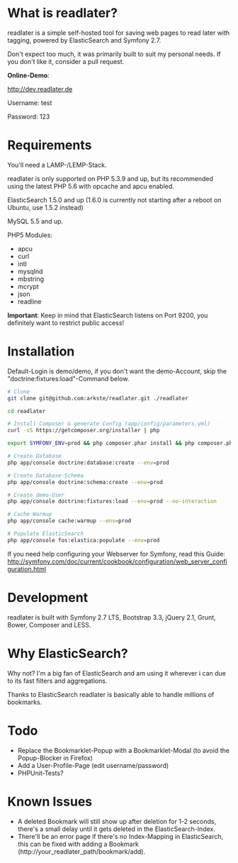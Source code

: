 # What is readlater?

readlater is a simple self-hosted tool for saving web pages to read later with tagging, powered by ElasticSearch and Symfony 2.7.

Don't expect too much, it was primarily built to suit my personal needs. If you don't like it, consider a pull request.

**Online-Demo**:

http://dev.readlater.de

Username: test

Password: 123

# Requirements

You'll need a LAMP-/LEMP-Stack.

readlater is only supported on PHP 5.3.9 and up, but its recommended using the latest PHP 5.6 with opcache and apcu enabled.

ElasticSearch 1.5.0 and up (1.6.0 is currently not starting after a reboot on Ubuntu, use 1.5.2 instead)

MySQL 5.5 and up.

PHP5 Modules:
- apcu
- curl
- intl
- mysqlnd
- mbstring
- mcrypt
- json
- readline

**Important**: Keep in mind that ElasticSearch listens on Port 9200, you definitely want to restrict public access!

# Installation

Default-Login is demo/demo, if you don't want the demo-Account, skip the "doctrine:fixtures:load"-Command below.

```bash
# Clone
git clone git@github.com:arkste/readlater.git ./readlater

cd readlater

# Install Composer & generate Config (app/config/parameters.yml)
curl -sS https://getcomposer.org/installer | php

export SYMFONY_ENV=prod && php composer.phar install && php composer.phar dump-autoload --optimize

# Create Database
php app/console doctrine:database:create --env=prod

# Create Database-Schema
php app/console doctrine:schema:create --env=prod

# Create demo-User
php app/console doctrine:fixtures:load --env=prod --no-interaction

# Cache Warmup
php app/console cache:warmup --env=prod

# Populate ElasticSearch
php app/console fos:elastica:populate --env=prod
```

If you need help configuring your Webserver for Symfony, read this Guide:
http://symfony.com/doc/current/cookbook/configuration/web_server_configuration.html

# Development

readlater is built with Symfony 2.7 LTS, Bootstrap 3.3, jQuery 2.1, Grunt, Bower, Composer and LESS.

# Why ElasticSearch?

Why not? I'm a big fan of ElasticSearch and am using it wherever i can due to its fast filters and aggregations.

Thanks to ElasticSearch readlater is basically able to handle millions of bookmarks.

# Todo

- Replace the Bookmarklet-Popup with a Bookmarklet-Modal (to avoid the Popup-Blocker in Firefox)
- Add a User-Profile-Page (edit username/password)
- PHPUnit-Tests?

# Known Issues

- A deleted Bookmark will still show up after deletion for 1-2 seconds, there's a small delay until it gets deleted in the ElasticSearch-Index.
- There'll be an error page if there's no Index-Mapping in ElasticSearch, this can be fixed with adding a Bookmark (http://your_readlater_path/bookmark/add).